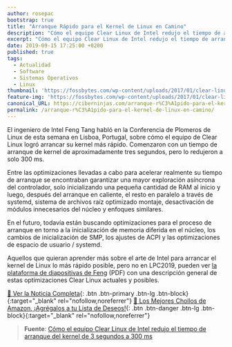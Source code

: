 ```yaml
---
author: rosepac
bootstrap: true
title: "Arranque Rápido para el Kernel de Linux en Camino"
description: "Cómo el equipo Clear Linux de Intel redujo el tiempo de arranque del kernel de 3 segundos a 300 ms, por Feng Tang"
excerpt: "Cómo el equipo Clear Linux de Intel redujo el tiempo de arranque del kernel de 3 segundos a 300 ms, por Feng Tang"
date: 2019-09-15 17:25:00 +0200
published: true
tags:
  - Actualidad
  - Software
  - Sistemas Operativos
  - Linux
thumbnail: 'https://fossbytes.com/wp-content/uploads/2017/01/clear-linux-steam.jpg'
feature-img: 'https://fossbytes.com/wp-content/uploads/2017/01/clear-linux-steam.jpg'
canonical_URL: https://ciberninjas.com/arranque-r%C3%A1pido-para-el-kernel-de-linux-en-camino/
permalink: /arranque-r%C3%A1pido-para-el-kernel-de-linux-en-camino/
---
```


El ingeniero de Intel Feng Tang habl&oacute; en la Conferencia de Plomeros de Linux de esta semana en Lisboa, Portugal, sobre c&oacute;mo el equipo de Clear Linux logr&oacute; arrancar su kernel m&aacute;s r&aacute;pido. Comenzaron con un tiempo de arranque de kernel de aproximadamente tres segundos, pero lo redujeron a solo 300 ms.

Entre las optimizaciones llevadas a cabo para acelerar realmente su tiempo de arranque se encontraban garantizar una mayor exploraci&oacute;n asíncrona del controlador, solo inicializando una peque&ntilde;a cantidad de RAM al inicio y luego, despu&eacute;s del arranque en caliente, el resto en paralelo a trav&eacute;s de systemd, sistema de archivos raíz optimizado montaje, desactivaci&oacute;n de m&oacute;dulos innecesarios del n&uacute;cleo y enfoques similares.

En el futuro, todavía est&aacute;n buscando optimizaciones para el proceso de arranque en torno a la inicializaci&oacute;n de memoria diferida en el n&uacute;cleo, los cambios de inicializaci&oacute;n de SMP, los ajustes de ACPI y las optimizaciones de espacio de usuario / systemd.

Aquellos que quieran aprender m&aacute;s sobre el arte de Intel para arrancar el kernel de Linux lo m&aacute;s r&aacute;pido posible, pero no en LPC2019, pueden ver [la plataforma de diapositivas de Feng](https://www.linuxplumbersconf.org/event/4/contributions/281/attachments/216/435/LPC_2019_kernel_fastboot_on_the_way.pdf) (PDF) con una descripci&oacute;n general de estas optimizaciones Clear Linux actuales y posibles.

[📰 Ver la Noticia Completa](https://www.phoronix.com/scan.php?page=news_item&px=Clear-Linux-Kernel-3s-to-300ms){: .btn .btn-primary .btn-lg .btn-block}{:target="_blank" rel="nofollow,noreferrer"}
[🛒 Los Mejores Chollos de Amazon, ¡Agrégalos a tu Lista de Deseos!](https://www.amazon.es/shop/cibercursos "Los Mejores Chollos de Amazon, Ofertas Flash, Black Monday y Amazon Prime Day"){: .btn .btn-danger .btn-lg .btn-block}{:target="_blank" rel="nofollow,noreferrer"}

> **Fuente**\: [C&oacute;mo el equipo Clear Linux de Intel redujo el tiempo de arranque del kernel de 3 segundos a 300 ms](https://www.phoronix.com/scan.php?page=news_item&amp;px=Clear-Linux-Kernel-3s-to-300ms "Cómo el equipo Clear Linux de Intel redujo el tiempo de arranque del kernel de 3 segundos a 300 ms")
